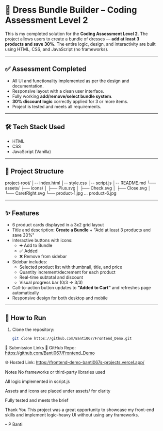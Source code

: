 # 👗 Dress Bundle Builder – Coding Assessment Level 2

This is my completed solution for the **Coding Assessment Level 2**. The project allows users to create a bundle of dresses — **add at least 3 products and save 30%**. The entire logic, design, and interactivity are built using HTML, CSS, and JavaScript (no frameworks).

---

## ✅ Assessment Completed

- All UI and functionality implemented as per the design and documentation.
- Responsive layout with a clean user interface.
- Fully working **add/remove/select bundle system**.
- **30% discount logic** correctly applied for 3 or more items.
- Project is tested and meets all requirements.

---

## 🛠️ Tech Stack Used

- HTML
- CSS
- JavaScript (Vanilla)

---

## 📁 Project Structure


project-root/
│-- index.html
│-- style.css
│-- script.js
│-- README.md
└── assets/
├── icons/
│ ├── Plus.svg
│ ├── Check.svg
│ ├── Close.svg
│ └── CaretRight.svg
└── product-1.jpg ... product-6.jpg


---

## ✨ Features

- 6 product cards displayed in a 3x2 grid layout
- Title and description: **Create a Bundle** + "Add at least 3 products and save 30%"
- Interactive buttons with icons:
  - ➕ Add to Bundle
  - ✅ Added
  - ❌ Remove from sidebar
- Sidebar includes:
  - Selected product list with thumbnail, title, and price
  - Quantity increment/decrement for each product
  - Real-time subtotal and discount
  - Visual progress bar (0/3 → 3/3)
- Call-to-action button updates to **"Added to Cart"** and refreshes page automatically
- Responsive design for both desktop and mobile

---

## 🚀 How to Run

1. Clone the repository:
   ```bash
   git clone https://github.com/Banti067/Frontend_Demo.git


🔗 Submission Links
🔗 GitHub Repo: https://github.com/Banti067/Frontend_Demo

🌐 Hosted Link: https://frontend-demo-banti067s-projects.vercel.app/

 Notes
No frameworks or third-party libraries used

All logic implemented in script.js

Assets and icons are placed under assets/ for clarity

Fully tested and meets the brief

 Thank You
This project was a great opportunity to showcase my front-end skills and implement logic-heavy UI without using any frameworks.

–  P Banti









